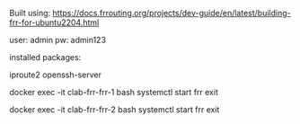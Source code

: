 Built using:
https://docs.frrouting.org/projects/dev-guide/en/latest/building-frr-for-ubuntu2204.html

user: admin
pw: admin123

installed packages:

iproute2
openssh-server

docker exec -it clab-frr-frr-1 bash
systemctl start frr
exit

docker exec -it clab-frr-frr-2 bash
systemctl start frr
exit


